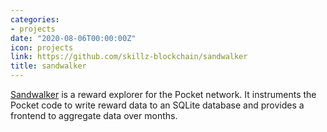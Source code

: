 ```yaml
---
categories:
- projects
date: "2020-08-06T00:00:00Z"
icon: projects
link: https://github.com/skillz-blockchain/sandwalker
title: sandwalker
---
```


[Sandwalker](https://github.com/skillz-blockchain/sandwalker) is a
reward explorer for the Pocket network. It instruments the Pocket code
to write reward data to an SQLite database and provides a frontend to
aggregate data over months.
